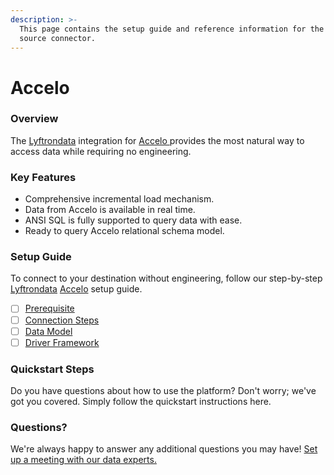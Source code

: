 ```yaml
---
description: >-
  This page contains the setup guide and reference information for the Accelo
  source connector.
---
```


# Accelo

### Overview

The [Lyftrondata](https://www.lyftrondata.com/) integration for [Accelo ](https://www.lyftrondata.com/integration/sales-analytics/accelo/)provides the most natural way to access data while requiring no engineering.

### Key Features

* Comprehensive incremental load mechanism.
* Data from Accelo is available in real time.
* ANSI SQL is fully supported to query data with ease.
* Ready to query Accelo relational schema model.

### Setup Guide

To connect to your destination without engineering, follow our step-by-step [Lyftrondata](https://www.lyftrondata.com/) [Accelo](https://www.lyftrondata.com/integration/sales-analytics/accelo/) setup guide.

* [ ] [Prerequisite](prerequisite.md)
* [ ] [Connection Steps](connection-steps.md)
* [ ] [Data Model](data-model/erd.md)
* [ ] [Driver Framework](driver-framework/)

### Quickstart Steps

Do you have questions about how to use the platform? Don't worry; we've got you covered. Simply follow the quickstart instructions here.

### Questions? <a href="#questions" id="questions"></a>

We're always happy to answer any additional questions you may have! [Set up a meeting with our data experts.](https://www.lyftrondata.com/book-a-meeting/)
